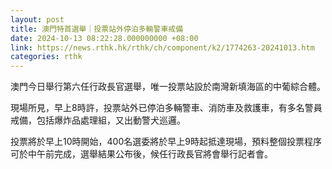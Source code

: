 ```yaml
---
layout: post
title: 澳門特首選舉｜投票站外停泊多輛警車戒備
date: 2024-10-13 08:22:28.000000000 +08:00
link: https://news.rthk.hk/rthk/ch/component/k2/1774263-20241013.htm
categories: rthk
---
```


澳門今日舉行第六任行政長官選舉，唯一投票站設於南灣新填海區的中葡綜合體。

現場所見，早上8時許，投票站外已停泊多輛警車、消防車及救護車，有多名警員戒備，包括爆炸品處理組，又出動警犬巡邏。

投票將於早上10時開始，400名選委將於早上9時起抵達現場，預料整個投票程序可於中午前完成，選舉結果公布後，候任行政長官將會舉行記者會。
